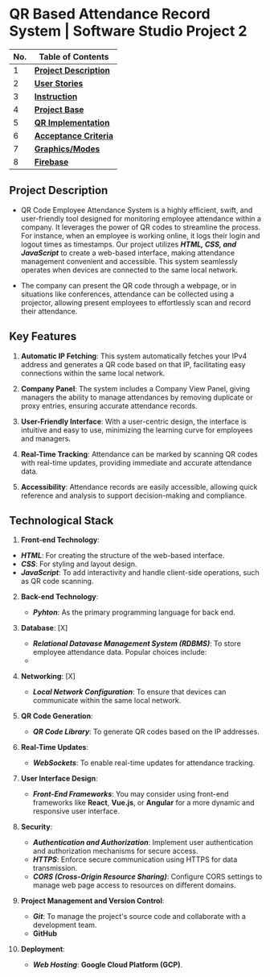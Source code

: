 # QR Based Attendance Record System  | Software Studio Project 2

| No. | Table of Contents                                                                   |
| --- | ----------------------------------------------------------------------- |
| 1   | [**Project Description**]()  
| 2   | [**User Stories**](https://github.com/Etutku/QRBarcode-Based-Employee-Attendance-Record-System/blob/main/User_Stories.md) |
| 3   | [**Instruction**]()   |
| 4   | [**Project Base**]()   |
| 5   | [**QR Implementation**](https://github.com/Etutku/QRBarcode-Based-Employee-Attendance-Record-System/tree/main/QR/Employee)   |
| 6   | [**Acceptance Criteria**](https://github.com/Etutku/QRBarcode-Based-Employee-Attendance-Record-System/blob/main/Acceptance_Criteria.md)   |  
| 7   | [**Graphics/Modes**](https://github.com/Etutku/QRBarcode-Based-Employee-Attendance-Record-System/tree/main/Graphics)   |
| 8   | [**Firebase**](https://console.firebase.google.com/u/1/project/employee-attendance-syst-4e7a6/overview?pli=1) |

## Project Description 
  * QR Code Employee Attendance System is a highly efficient, swift, and user-friendly tool designed for monitoring employee attendance within a company. It leverages the power of QR codes to streamline the process. For instance, when an employee is working online, it logs their login and logout times as timestamps. Our project utilizes **_HTML, CSS, and JavaScript_** to create a web-based interface, making attendance management convenient and accessible. This system seamlessly operates when devices are connected to the same local network.

  * The company can present the QR code through a webpage, or in situations like conferences, attendance can be collected using a projector, allowing present employees to effortlessly scan and record their attendance.


## Key Features

1. **Automatic IP Fetching**: This system automatically fetches your IPv4 address and generates a QR code based on that IP, facilitating easy connections within the same local network.

2. **Company Panel**: The system includes a Company View Panel, giving managers the ability to manage attendances by removing duplicate or proxy entries, ensuring accurate attendance records.

3. **User-Friendly Interface**: With a user-centric design, the interface is intuitive and easy to use, minimizing the learning curve for employees and managers.

4. **Real-Time Tracking**: Attendance can be marked by scanning QR codes with real-time updates, providing immediate and accurate attendance data.

5. **Accessibility**: Attendance records are easily accessible, allowing quick reference and analysis to support decision-making and compliance.
   
## Technological Stack 
1. **Front-end Technology**:
  - **_HTML_**:  For creating the structure of the web-based interface.
  - **_CSS_**: For styling and layout design.
  - **_JavaScript_**: To add interactivity and handle client-side operations, such as QR code scanning.
 
2. **Back-end Technology**:
   -  **_Pyhton_**: As the primary programming language for back end.

3. **Database**: [X]
   - **_Relational Datavase Management System (RDBMS)_**:  To store employee attendance data. Popular choices include:
   - 
4. **Networking**: [X]
   - **_Local Network Configuration_**: To ensure that devices can communicate within the same local network.

5. **QR Code Generation**:
   - **_QR Code Library_**: To generate QR codes based on the IP addresses.

6. **Real-Time Updates**:
   - **_WebSockets_**: To enable real-time updates for attendance tracking.

7. **User Interface Design**:
   - **_Front-End Frameworks_**: You may consider using front-end frameworks like **React**, **Vue.js**, or **Angular** for a more dynamic and responsive user interface.

8. **Security**:
   - **_Authentication and Authorization_**: Implement user authentication and authorization mechanisms for secure access.
   - **_HTTPS_**: Enforce secure communication using HTTPS for data transmission.
   - **_CORS (Cross-Origin Resource Sharing)_**: Configure CORS settings to manage web page access to resources on different domains.

9. **Project Management and Version Control**:
   - **_Git_**: To manage the project's source code and collaborate with a development team.
   - **GitHub**

10. **Deployment**:
    - **_Web Hosting_**:  **Google Cloud Platform (GCP)**.

